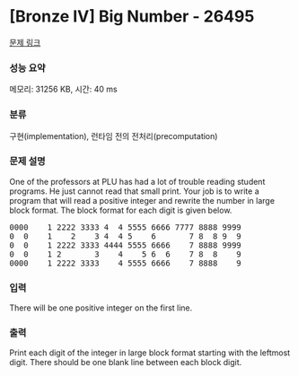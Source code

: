 # [Bronze IV] Big Number - 26495 

[문제 링크](https://www.acmicpc.net/problem/26495) 

### 성능 요약

메모리: 31256 KB, 시간: 40 ms

### 분류

구현(implementation), 런타임 전의 전처리(precomputation)

### 문제 설명

<p>One of the professors at PLU has had a lot of trouble reading student programs. He just cannot read that small print. Your job is to write a program that will read a positive integer and rewrite the number in large block format. The block format for each digit is given below.</p>

<pre>0000    1 2222 3333 4  4 5555 6666 7777 8888 9999
0  0    1    2    3 4  4 5    6       7 8  8 9  9
0  0    1 2222 3333 4444 5555 6666    7 8888 9999
0  0    1 2       3    4    5 6  6    7 8  8    9
0000    1 2222 3333    4 5555 6666    7 8888    9 </pre>

### 입력 

 <p>There will be one positive integer on the first line.</p>

### 출력 

 <p>Print each digit of the integer in large block format starting with the leftmost digit. There should be one blank line between each block digit.</p>

